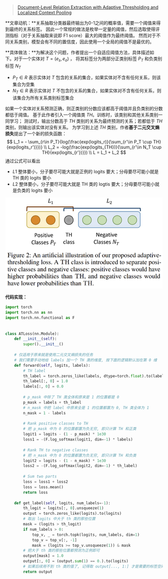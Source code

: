 >  [Document-Level Relation Extraction with Adaptive Thresholding and Localized Context Pooling](https://ojs.aaai.org/index.php/AAAI/article/view/17717)

**文章动机：**关系抽取分类器最终输出为0-1之间的概率值，需要一个阈值来得到最终的关系标签。 因此一个常规的做法是枚举一定量的阈值，然后选取使得评测指标（对于关系抽取来说即 F1 score）最大的阈值作为最终阈值。 然而对于不同关系类别，模型会有不同的置信度，因此使用一个全局的阈值不是最优的。 

**具体做法：**为解决这个问题，作者提出一个自适应阈值方法，具体描述如下。对于一个实体对 $T = (e_s, e_o)$ ， 将其标签分为两部分正类别标签 $P_T$ 和负类别标签 $N_T$

*  $P_T \in R$ 表示实体对 $T$ 包含的关系的集合，如果实体对不含有任何关系，则该集合为空集
*  $N_T \in R$ 表示实体对 $T$ 不包含的关系的集合，如果实体对不含有任何关系，则该集合为所有关系类别标签集合

如果一个实体对关系预测正确，则正类别的分数应该都高于阈值并且负类别的分数都低于阈值。 基于此作者引入一个阈值类 $TH$。训练时，该类别和其他关系类别一同学习； 测试时，输出分数高于 $TH$ 类别的关系为最终预测的关系；若都低于 $TH$ 类别，则输出该实体对没有关系。 为学习到上述 $TH$ 类别，作者**基于二元交叉熵损失**提出了一个新的损失函数：
$$
L_1 = - \sum_{r\in P_T}{log(\frac{exp(logits_r)}{\sum_{r'\in P_T \cup TH}{exp(logits_r')}})} \\
L_2 = -log(\frac{exp(logits_{TH})}{\sum_{r'\in N_T \cup TH}{exp(logits_{r'})}})	\\
L = L_1 + L_2
$$
通过公式可以看出

* $L1$ 整体要小，分子要尽可能大就是正例的 logits 要大；分母要尽可能小就是 TH 类的 logits 要小
* $L2$ 整体要小，分子要尽可能大就是 TH 类的 logtis 要大；分母要尽可能小就是负类的 logits 要小



![image-20230906153300757](./assets/image-20230906153300757.png)

**代码实现：**

```python
import torch
import torch.nn as nn
import torch.nn.functional as F


class ATLoss(nn.Module):
    def __init__(self):
        super().__init__()

    # 仅适用于原来就是使用二元交叉熵损失的任务
    # 我们需要手动地给 labels 加一个 TH 类的维度, 按下面的逻辑默认加在第 0 维
    def forward(self, logits, labels):
        # TH label
        th_label = torch.zeros_like(labels, dtype=torch.float).to(labels)
        th_label[:, 0] = 1.0
        labels[:, 0] = 0.0
				
        # p_mask 中除了 TH 类全体和原来是 1 的位置都是 0
        p_mask = labels + th_label
        # n_mask 中把 label 中原来全是 1 的位置都置为 0, TH 类全体为 1
        n_mask = 1 - labels

        # Rank positive classes to TH
        # 把 p_mask 中为 0 的位置都置为负无穷, 即只计算 TH 和正类
        logit1 = logits - (1 - p_mask) * 1e30
        loss1 = -(F.log_softmax(logit1, dim=-1) * labels)

        # Rank TH to negative classes
        # 把 n_mask 中为 0 的位置都置为负无穷, 即只计算 TH 和负类
        logit2 = logits - (1 - n_mask) * 1e30
        loss2 = -(F.log_softmax(logit2, dim=-1) * th_label)

        # Sum two parts
        loss = loss1 + loss2
        loss = loss.mean()
        return loss

    def get_label(self, logits, num_labels=-1):
        th_logit = logits[:, 0].unsqueeze(1)
        output = torch.zeros_like(logits).to(logits)
        # 取出 logits 中大于 th 类的那些位置
        mask = (logits > th_logit)
        if num_labels > 0:
            top_v, _ = torch.topk(logits, num_labels, dim=1)
            top_v = top_v[:, -1]
            mask = (logits >= top_v.unsqueeze(1)) & mask
        # 把大于 th 类的那些位置都预测为正例即可
        output[mask] = 1.0
        output[:, 0] = (output.sum(1) == 0.).to(logits)
        # 如果后续用不到 th 类的值了, 记得取 output[..., 1:] 才是需要的标签空间
        return output
```

